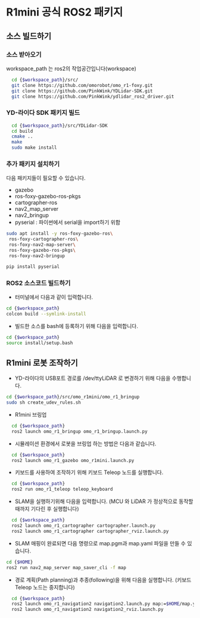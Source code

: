 # R1mini 공식 ROS2 패키지

## 소스 빌드하기

### 소스 받아오기

workspace_path 는 ros2의 작업공간입니다(workspace) 
```bash
  cd {$workspace_path}/src/
  git clone https://github.com/omorobot/omo_r1-foxy.git
  git clone https://github.com/PinkWink/YDLidar-SDK.git
  git clone https://github.com/PinkWink/ydlidar_ros2_driver.git
```

### YD-라이다 SDK 패키지 빌드

```bash
  cd {$workspace_path}/src/YDLidar-SDK
  cd build
  cmake ..
  make
  sudo make install
```
### 추가 패키지 설치하기

다음 패키지들이 필요할 수 있습니다.  
- gazebo 
- ros-foxy-gazebo-ros-pkgs
- cartographer-ros  
- nav2_map_server
- nav2_bringup
- pyserial : 파이썬에서 serial을 import하기 위함

```bash
sudo apt install -y ros-foxy-gazebo-ros\
 ros-foxy-cartographer-ros\
 ros-foxy-nav2-map-server\
 ros-foxy-gazebo-ros-pkgs\
 ros-foxy-nav2-bringup

pip install pyserial
```

### ROS2 소스코드 빌드하기

- 터미널에서 다음과 같이 입력합니다.

```bash
cd {$workspace_path}
colcon build --symlink-install
```

- 빌드한 소스를 bash에 등록하기 위해 다음을 입력합니다.

```bash
cd {$workspace_path}
source install/setup.bash
```

## R1mini 로봇 조작하기

- YD-라이다의 USB포트 경로를 /dev/ttyLiDAR 로 변경하기 위해 다음을 수행합니다.

```bash
cd {$workspace_path}/src/omo_r1mini/omo_r1_bringup
sudo sh create_udev_rules.sh
```

- R1mini 브링업

```bash
  cd {$workspace_path}
  ros2 launch omo_r1_bringup omo_r1_bringup.launch.py
```

- 시뮬레이션 환경에서 로봇을 브링업 하는 방법은 다음과 같습니다.
```bash
  cd {$workspace_path}
  ros2 launch omo_r1_gazebo omo_r1mini.launch.py
```

- 키보드를 사용하여 조작하기 위해 키보드 Teleop 노드를 실행합니다.

```bash
  cd {$workspace_path}
  ros2 run omo_r1_teleop teleop_keyboard
```

- SLAM을 실행하기위해 다음을 입력합니다. (MCU 와 LiDAR 가 정상적으로 동작할때까지 기다린 후 실행합니다)

```bash
  cd {$workspace_path}
  ros2 launch omo_r1_cartographer cartographer.launch.py
  ros2 launch omo_r1_cartographer cartographer_rviz.launch.py
```
- SLAM 매핑이 완료되면 다음 명령으로 map.pgm과 map.yaml 파일을 만들 수 있습니다.

```bash
cd {$HOME}
ros2 run nav2_map_server map_saver_cli -f map
```

- 경로 계획(Path planning)과 추종(following)을 위해 다음을 실행합니다. (키보드 Teleop 노드는 중지합니다)
```bash
  cd {$workspace_path}
  ros2 launch omo_r1_navigation2 navigation2.launch.py map:=$HOME/map.yaml
  ros2 launch omo_r1_navigation2 navigation2_rviz.launch.py
```
